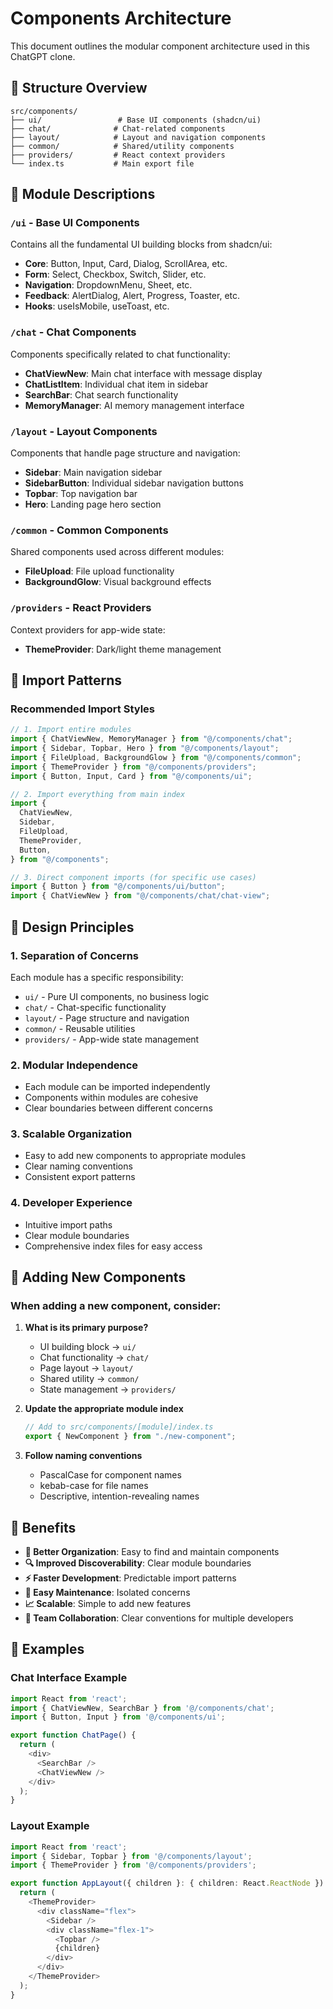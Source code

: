 # Components Architecture

This document outlines the modular component architecture used in this ChatGPT clone.

## 📁 Structure Overview

```
src/components/
├── ui/                 # Base UI components (shadcn/ui)
├── chat/              # Chat-related components
├── layout/            # Layout and navigation components
├── common/            # Shared/utility components
├── providers/         # React context providers
└── index.ts           # Main export file
```

## 🎯 Module Descriptions

### `/ui` - Base UI Components

Contains all the fundamental UI building blocks from shadcn/ui:

- **Core**: Button, Input, Card, Dialog, ScrollArea, etc.
- **Form**: Select, Checkbox, Switch, Slider, etc.
- **Navigation**: DropdownMenu, Sheet, etc.
- **Feedback**: AlertDialog, Alert, Progress, Toaster, etc.
- **Hooks**: useIsMobile, useToast, etc.

### `/chat` - Chat Components

Components specifically related to chat functionality:

- **ChatViewNew**: Main chat interface with message display
- **ChatListItem**: Individual chat item in sidebar
- **SearchBar**: Chat search functionality
- **MemoryManager**: AI memory management interface

### `/layout` - Layout Components

Components that handle page structure and navigation:

- **Sidebar**: Main navigation sidebar
- **SidebarButton**: Individual sidebar navigation buttons
- **Topbar**: Top navigation bar
- **Hero**: Landing page hero section

### `/common` - Common Components

Shared components used across different modules:

- **FileUpload**: File upload functionality
- **BackgroundGlow**: Visual background effects

### `/providers` - React Providers

Context providers for app-wide state:

- **ThemeProvider**: Dark/light theme management

## 🔗 Import Patterns

### Recommended Import Styles

```typescript
// 1. Import entire modules
import { ChatViewNew, MemoryManager } from "@/components/chat";
import { Sidebar, Topbar, Hero } from "@/components/layout";
import { FileUpload, BackgroundGlow } from "@/components/common";
import { ThemeProvider } from "@/components/providers";
import { Button, Input, Card } from "@/components/ui";

// 2. Import everything from main index
import {
  ChatViewNew,
  Sidebar,
  FileUpload,
  ThemeProvider,
  Button,
} from "@/components";

// 3. Direct component imports (for specific use cases)
import { Button } from "@/components/ui/button";
import { ChatViewNew } from "@/components/chat/chat-view";
```

## 🎨 Design Principles

### 1. **Separation of Concerns**

Each module has a specific responsibility:

- `ui/` - Pure UI components, no business logic
- `chat/` - Chat-specific functionality
- `layout/` - Page structure and navigation
- `common/` - Reusable utilities
- `providers/` - App-wide state management

### 2. **Modular Independence**

- Each module can be imported independently
- Components within modules are cohesive
- Clear boundaries between different concerns

### 3. **Scalable Organization**

- Easy to add new components to appropriate modules
- Clear naming conventions
- Consistent export patterns

### 4. **Developer Experience**

- Intuitive import paths
- Clear module boundaries
- Comprehensive index files for easy access

## 🔄 Adding New Components

### When adding a new component, consider:

1. **What is its primary purpose?**
   - UI building block → `ui/`
   - Chat functionality → `chat/`
   - Page layout → `layout/`
   - Shared utility → `common/`
   - State management → `providers/`

2. **Update the appropriate module index**

   ```typescript
   // Add to src/components/[module]/index.ts
   export { NewComponent } from "./new-component";
   ```

3. **Follow naming conventions**
   - PascalCase for component names
   - kebab-case for file names
   - Descriptive, intention-revealing names

## 🚀 Benefits

- **🎯 Better Organization**: Easy to find and maintain components
- **🔍 Improved Discoverability**: Clear module boundaries
- **⚡ Faster Development**: Predictable import patterns
- **🔧 Easy Maintenance**: Isolated concerns
- **📈 Scalable**: Simple to add new features
- **🤝 Team Collaboration**: Clear conventions for multiple developers

## 📖 Examples

### Chat Interface Example

```typescript
import React from 'react';
import { ChatViewNew, SearchBar } from '@/components/chat';
import { Button, Input } from '@/components/ui';

export function ChatPage() {
  return (
    <div>
      <SearchBar />
      <ChatViewNew />
    </div>
  );
}
```

### Layout Example

```typescript
import React from 'react';
import { Sidebar, Topbar } from '@/components/layout';
import { ThemeProvider } from '@/components/providers';

export function AppLayout({ children }: { children: React.ReactNode }) {
  return (
    <ThemeProvider>
      <div className="flex">
        <Sidebar />
        <div className="flex-1">
          <Topbar />
          {children}
        </div>
      </div>
    </ThemeProvider>
  );
}
```
